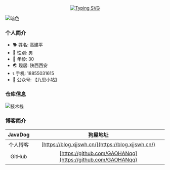<div align="center">
  <a href="https://blog.sunguoqi.com/">
    <img src="https://readme-typing-svg.demolab.com?font=Fira+Code&pause=1000&color=024EF7&width=435&lines=昨日之深渊,今日之浅谈;想的是你,放不下的还是你！&center=true&size=27" alt="Typing SVG" />
  </a>
</div>

![暗色](https://raw.githubusercontent.com/https://github.com/GAOHANqq/GAOHANqq/output/github-contribution-grid-snake-dark.svg)

### 个人简介
- 🐕 姓名: 高建平
- 👦 性别: 男
- 🧭 年龄: 30
- 🌏 现居: 陕西西安
- 📞 手机: 18855031615
- 🥑 公众号: 【九思小站】

### 仓库信息
![技术栈](https://github-readme-stats.vercel.app/api/top-langs/?username=GAOHANqq&layout=compact&theme=tokyonight)   

### 博客简介

| JavaDog| 狗屋地址 |
| :----:| :----: | 
| 个人博客 | [https://blog.xjjswh.cn/](https://blog.xjjswh.cn/) | 
| GitHub|[https://github.com/GAOHANqq](https://github.com/GAOHANqq)| 

